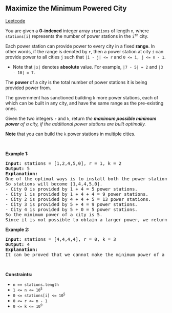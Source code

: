 ## Maximize the Minimum Powered City
[Leetcode](https://leetcode.com/problems/maximize-the-minimum-powered-city)
<p>You are given a <strong>0-indexed</strong> integer array <code>stations</code> of length <code>n</code>, where <code>stations[i]</code> represents the number of power stations in the <code>i<sup>th</sup></code> city.</p>

<p>Each power station can provide power to every city in a fixed <strong>range</strong>. In other words, if the range is denoted by <code>r</code>, then a power station at city <code>i</code> can provide power to all cities <code>j</code> such that <code>|i - j| &lt;= r</code> and <code>0 &lt;= i, j &lt;= n - 1</code>.</p>

<ul>
	<li>Note that <code>|x|</code> denotes <strong>absolute</strong> value. For example, <code>|7 - 5| = 2</code> and <code>|3 - 10| = 7</code>.</li>
</ul>

<p>The <strong>power</strong> of a city is the total number of power stations it is being provided power from.</p>

<p>The government has sanctioned building <code>k</code> more power stations, each of which can be built in any city, and have the same range as the pre-existing ones.</p>

<p>Given the two integers <code>r</code> and <code>k</code>, return <em>the <strong>maximum possible minimum power</strong> of a city, if the additional power stations are built optimally.</em></p>

<p><strong>Note</strong> that you can build the <code>k</code> power stations in multiple cities.</p>

<p>&nbsp;</p>
<p><strong class="example">Example 1:</strong></p>

<pre><strong>Input:</strong> stations = [1,2,4,5,0], r = 1, k = 2
<strong>Output:</strong> 5
<strong>Explanation:</strong> 
One of the optimal ways is to install both the power stations at city 1. 
So stations will become [1,4,4,5,0].
- City 0 is provided by 1 + 4 = 5 power stations.
- City 1 is provided by 1 + 4 + 4 = 9 power stations.
- City 2 is provided by 4 + 4 + 5 = 13 power stations.
- City 3 is provided by 5 + 4 = 9 power stations.
- City 4 is provided by 5 + 0 = 5 power stations.
So the minimum power of a city is 5.
Since it is not possible to obtain a larger power, we return 5.
</pre>

<p><strong class="example">Example 2:</strong></p>

<pre><strong>Input:</strong> stations = [4,4,4,4], r = 0, k = 3
<strong>Output:</strong> 4
<strong>Explanation:</strong> 
It can be proved that we cannot make the minimum power of a city greater than 4.
</pre>

<p>&nbsp;</p>
<p><strong>Constraints:</strong></p>

<ul>
	<li><code>n == stations.length</code></li>
	<li><code>1 &lt;= n &lt;= 10<sup>5</sup></code></li>
	<li><code>0 &lt;= stations[i] &lt;= 10<sup>5</sup></code></li>
	<li><code>0 &lt;= r&nbsp;&lt;= n - 1</code></li>
	<li><code>0 &lt;= k&nbsp;&lt;= 10<sup>9</sup></code></li>
</ul>
